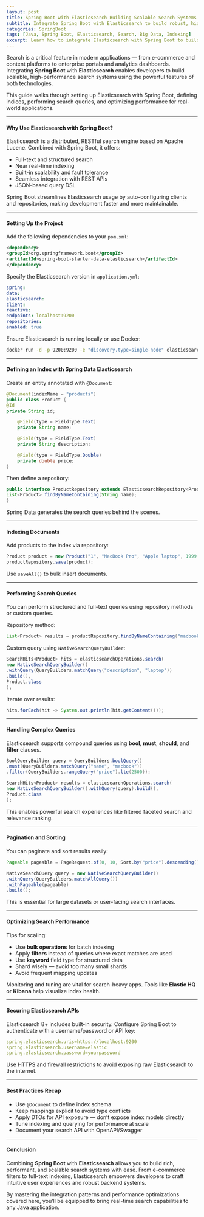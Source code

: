 ```yaml
---
layout: post
title: Spring Boot with Elasticsearch Building Scalable Search Systems
subtitle: Integrate Spring Boot with Elasticsearch to build robust, high-performance search solutions
categories: SpringBoot
tags: [Java, Spring Boot, Elasticsearch, Search, Big Data, Indexing]
excerpt: Learn how to integrate Elasticsearch with Spring Boot to build scalable search systems. Explore indexing strategies, query optimization, and best practices for high-performance applications.
---
```

Search is a critical feature in modern applications — from e-commerce and content platforms to enterprise portals and analytics dashboards. Integrating **Spring Boot** with **Elasticsearch** enables developers to build scalable, high-performance search systems using the powerful features of both technologies.

This guide walks through setting up Elasticsearch with Spring Boot, defining indices, performing search queries, and optimizing performance for real-world applications.

---

#### Why Use Elasticsearch with Spring Boot?

Elasticsearch is a distributed, RESTful search engine based on Apache Lucene. Combined with Spring Boot, it offers:

- Full-text and structured search
- Near real-time indexing
- Built-in scalability and fault tolerance
- Seamless integration with REST APIs
- JSON-based query DSL

Spring Boot streamlines Elasticsearch usage by auto-configuring clients and repositories, making development faster and more maintainable.

---

#### Setting Up the Project

Add the following dependencies to your `pom.xml`:

```xml
<dependency>
<groupId>org.springframework.boot</groupId>
<artifactId>spring-boot-starter-data-elasticsearch</artifactId>
</dependency>
```

Specify the Elasticsearch version in `application.yml`:

```yml
spring:
data:
elasticsearch:
client:
reactive:
endpoints: localhost:9200
repositories:
enabled: true
```

Ensure Elasticsearch is running locally or use Docker:

```bash
docker run -d -p 9200:9200 -e "discovery.type=single-node" elasticsearch:8.11.1
```

---

#### Defining an Index with Spring Data Elasticsearch

Create an entity annotated with `@Document`:

```java
@Document(indexName = "products")
public class Product {
@Id
private String id;

    @Field(type = FieldType.Text)
    private String name;

    @Field(type = FieldType.Text)
    private String description;

    @Field(type = FieldType.Double)
    private double price;
}
```

Then define a repository:

```java
public interface ProductRepository extends ElasticsearchRepository<Product, String> {
List<Product> findByNameContaining(String name);
}
```

Spring Data generates the search queries behind the scenes.

---

#### Indexing Documents

Add products to the index via repository:

```java
Product product = new Product("1", "MacBook Pro", "Apple laptop", 1999.99);
productRepository.save(product);
```

Use `saveAll()` to bulk insert documents.

---

#### Performing Search Queries

You can perform structured and full-text queries using repository methods or custom queries.

Repository method:

```java
List<Product> results = productRepository.findByNameContaining("macbook");
```

Custom query using `NativeSearchQueryBuilder`:

```java
SearchHits<Product> hits = elasticsearchOperations.search(
new NativeSearchQueryBuilder()
.withQuery(QueryBuilders.matchQuery("description", "laptop"))
.build(),
Product.class
);
```

Iterate over results:

```java
hits.forEach(hit -> System.out.println(hit.getContent()));
```

---

#### Handling Complex Queries

Elasticsearch supports compound queries using **bool**, **must**, **should**, and **filter** clauses.

```java
BoolQueryBuilder query = QueryBuilders.boolQuery()
.must(QueryBuilders.matchQuery("name", "macbook"))
.filter(QueryBuilders.rangeQuery("price").lte(2500));

SearchHits<Product> results = elasticsearchOperations.search(
new NativeSearchQueryBuilder().withQuery(query).build(),
Product.class
);
```

This enables powerful search experiences like filtered faceted search and relevance ranking.

---

#### Pagination and Sorting

You can paginate and sort results easily:

```java
Pageable pageable = PageRequest.of(0, 10, Sort.by("price").descending());

NativeSearchQuery query = new NativeSearchQueryBuilder()
.withQuery(QueryBuilders.matchAllQuery())
.withPageable(pageable)
.build();
```

This is essential for large datasets or user-facing search interfaces.

---

#### Optimizing Search Performance

Tips for scaling:

- Use **bulk operations** for batch indexing
- Apply **filters** instead of queries where exact matches are used
- Use **keyword** field type for structured data
- Shard wisely — avoid too many small shards
- Avoid frequent mapping updates

Monitoring and tuning are vital for search-heavy apps. Tools like **Elastic HQ** or **Kibana** help visualize index health.

---

#### Securing Elasticsearch APIs

Elasticsearch 8+ includes built-in security. Configure Spring Boot to authenticate with a username/password or API key:

```yml
spring.elasticsearch.uris=https://localhost:9200
spring.elasticsearch.username=elastic
spring.elasticsearch.password=yourpassword
```

Use HTTPS and firewall restrictions to avoid exposing raw Elasticsearch to the internet.

---

#### Best Practices Recap

- Use `@Document` to define index schema
- Keep mappings explicit to avoid type conflicts
- Apply DTOs for API exposure — don’t expose index models directly
- Tune indexing and querying for performance at scale
- Document your search API with OpenAPI/Swagger

---

#### Conclusion

Combining **Spring Boot** with **Elasticsearch** allows you to build rich, performant, and scalable search systems with ease. From e-commerce filters to full-text indexing, Elasticsearch empowers developers to craft intuitive user experiences and robust backend systems.

By mastering the integration patterns and performance optimizations covered here, you’ll be equipped to bring real-time search capabilities to any Java application.

